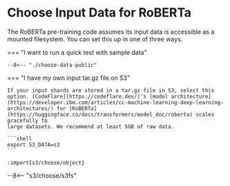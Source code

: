 # Choose Input Data for RoBERTa

The RoBERTa pre-training code assumes its input data is accessible as
a mounted filesystem. You can set this up in one of three ways.

=== "I want to run a quick test with sample data"

    --8<-- "./choose-data-public"
    
=== "I have my own input tar.gz file on S3"
    
    If your input shards are stored in a tar.gz file in S3, select this option. [CodeFlare](https://codeflare.dev/)'s [model architecture](https://developer.ibm.com/articles/cc-machine-learning-deep-learning-architectures/) for [RoBERTa](https://huggingface.co/docs/transformers/model_doc/roberta) scales gracefully to
    large datasets. We recommend at least 5GB of raw data.
    
    ```shell
    export S3_DATA=s3
    ```

    :import{s3/choose/object}

--8<-- "s3/choose/s3fs"
